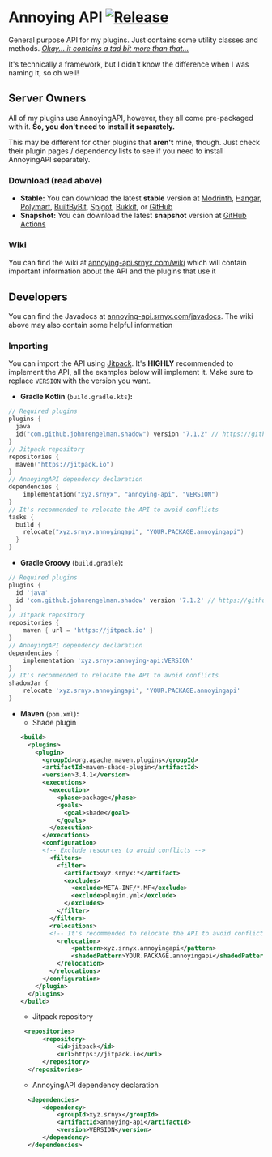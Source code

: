 # Annoying API [![Release](https://jitpack.io/v/srnyx/annoying-api.svg)](https://annoying-api.srnyx.com/jitpack)

General purpose API for my plugins. Just contains some utility classes and methods. *[Okay... it contains a tad bit more than that...](#developers)*

It's technically a framework, but I didn't know the difference when I was naming it, so oh well!

## Server Owners

All of my plugins use AnnoyingAPI, however, they all come pre-packaged with it. **So, you don't need to install it separately.**

This may be different for other plugins that **aren't** mine, though. Just check their plugin pages / dependency lists to see if you need to install AnnoyingAPI separately.

### Download (read above)

- **Stable:** You can download the latest **stable** version at [Modrinth](https://annoying-api.srnyx.com/modrinth), [Hangar](https://annoying-api.srnyx.com/hangar), [Polymart](https://annoying-api.srnyx.com/polymart), [BuiltByBit](https://annoying-api.srnyx.com/builtbybit), [Spigot](https://annoying-api.srnyx.com/spigot), [Bukkit](https://annoying-api.srnyx.com/bukkit), or [GitHub](https://annoying-api.srnyx.com/releases/latest)
- **Snapshot:** You can download the latest **snapshot** version at [GitHub Actions](https://annoying-api.srnyx.com/snapshot)

### Wiki

You can find the wiki at [annoying-api.srnyx.com/wiki](https://annoying-api.srnyx.com/wiki) which will contain important information about the API and the plugins that use it

## Developers

You can find the Javadocs at [annoying-api.srnyx.com/javadocs](https://annoying-api.srnyx.com/javadocs). The wiki above may also contain some helpful information

### Importing

You can import the API using [Jitpack](https://annoying-api.srnyx.com/jitpack). It's **HIGHLY** recommended to implement the API, all the examples below will implement it. Make sure to replace `VERSION` with the version you want.

- **Gradle Kotlin** (`build.gradle.kts`)**:**
```kotlin
// Required plugins
plugins {
  java
  id("com.github.johnrengelman.shadow") version "7.1.2" // https://github.com/johnrengelman/shadow/releases/latest
}
// Jitpack repository
repositories {
  maven("https://jitpack.io")
}
// AnnoyingAPI dependency declaration
dependencies {
    implementation("xyz.srnyx", "annoying-api", "VERSION")
}
// It's recommended to relocate the API to avoid conflicts
tasks {
  build {
    relocate("xyz.srnyx.annoyingapi", "YOUR.PACKAGE.annoyingapi")
  }
}
```
- **Gradle Groovy** (`build.gradle`)**:**
```groovy
// Required plugins
plugins {
  id 'java'
  id 'com.github.johnrengelman.shadow' version '7.1.2' // https://github.com/johnrengelman/shadow/releases/latest
}
// Jitpack repository
repositories {
    maven { url = 'https://jitpack.io' }
}
// AnnoyingAPI dependency declaration
dependencies {
    implementation 'xyz.srnyx:annoying-api:VERSION'
}
// It's recommended to relocate the API to avoid conflicts
shadowJar {
    relocate 'xyz.srnyx.annoyingapi', 'YOUR.PACKAGE.annoyingapi'
}
```
* **Maven** (`pom.xml`)**:**
    * Shade plugin
  ```xml
  <build>
    <plugins>
      <plugin>
        <groupId>org.apache.maven.plugins</groupId>
        <artifactId>maven-shade-plugin</artifactId>
        <version>3.4.1</version>
        <executions>
          <execution>
            <phase>package</phase>
            <goals>
              <goal>shade</goal>
            </goals>
          </execution>
        </executions>
        <configuration>
        <!-- Exclude resources to avoid conflicts -->
          <filters>
            <filter>
              <artifact>xyz.srnyx:*</artifact>
              <excludes>
                <exclude>META-INF/*.MF</exclude>
                <exclude>plugin.yml</exclude>
              </excludes>
            </filter>
          </filters>
          <relocations>
          <!-- It's recommended to relocate the API to avoid conflicts -->
            <relocation>
                <pattern>xyz.srnyx.annoyingapi</pattern>
                <shadedPattern>YOUR.PACKAGE.annoyingapi</shadedPattern>
            </relocation>
          </relocations>
        </configuration>
      </plugin>
    </plugins>
  </build>
  ```
    * Jitpack repository
  ```xml
   <repositories>
        <repository>
            <id>jitpack</id>
            <url>https://jitpack.io</url>
        </repository>
    </repositories>
  ```
    * AnnoyingAPI dependency declaration
  ```xml
    <dependencies>
        <dependency>
            <groupId>xyz.srnyx</groupId>
            <artifactId>annoying-api</artifactId>
            <version>VERSION</version>
        </dependency>
    </dependencies>
  ```

